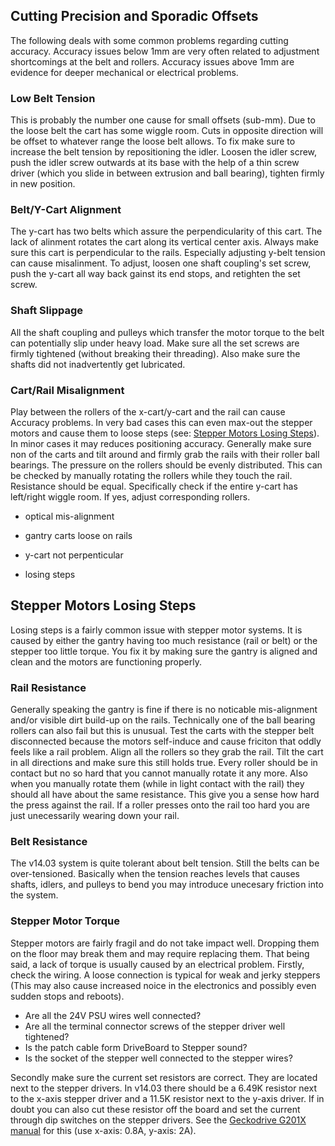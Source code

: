 

Cutting Precision and Sporadic Offsets
--------------------------------------
The following deals with some common problems regarding cutting accuracy. Accuracy issues below 1mm are very often related to adjustment shortcomings at the belt and rollers. Accuracy issues above 1mm are evidence for deeper mechanical or electrical problems. 

### Low Belt Tension
This is probably the number one cause for small offsets (sub-mm). Due to the loose belt the cart has some wiggle room. Cuts in opposite direction will be offset to whatever range the loose belt allows. To fix make sure to increase the belt tension by repositioning the idler. Loosen the idler screw, push the idler screw outwards at its base with the help of a thin screw driver (which you slide in between extrusion and ball bearing), tighten firmly in new position.

### Belt/Y-Cart Alignment
The y-cart has two belts which assure the perpendicularity of this cart. The lack of alinment rotates the cart along its vertical center axis. Always make sure this cart is perpendicular to the rails. Especially adjusting y-belt tension can cause misalinment. To adjust, loosen one shaft coupling's set screw, push the y-cart all way back gainst its end stops, and retighten the set screw. 

### Shaft Slippage
All the shaft coupling and pulleys which transfer the motor torque to the belt can potentially slip under heavy load. Make sure all the set screws are firmly tightened (without breaking their threading). Also make sure the shafts did not inadvertently get lubricated.

### Cart/Rail Misalignment
Play between the rollers of the x-cart/y-cart and the rail can cause Accuracy problems. In very bad cases this can even max-out the stepper motors and cause them to loose steps (see: [Stepper Motors Losing Steps](#stepper-motors-losing-steps)). In minor cases it may reduces positioning accuracy. Generally make sure non of the carts and tilt around and firmly grab the rails with their roller ball bearings. The pressure on the rollers should be evenly distributed. This can be checked by manually rotating the rollers while they touch the rail. Resistance should be equal. Specifically check if the entire y-cart has left/right wiggle room. If yes, adjust corresponding rollers.


- optical mis-alignment
- gantry carts loose on rails
- y-cart not perpenticular

- losing steps



Stepper Motors Losing Steps
---------------------------
Losing steps is a fairly common issue with stepper motor systems. It is caused by either the gantry having too much resistance (rail or belt) or the stepper too little torque. You fix it by making sure the gantry is aligned and clean and the motors are functioning properly.

### Rail Resistance
Generally speaking the gantry is fine if there is no noticable mis-alignment and/or visible dirt build-up on the rails. Technically one of the ball bearing rollers can also fail but this is unusual. Test the carts with the stepper belt disconnected because the motors self-induce and cause friciton that oddly feels like a rail problem. Align all the rollers so they grab the rail. Tilt the cart in all directions and make sure this still holds true. Every roller should be in contact but no so hard that you cannot manually rotate it any more. Also when you manually rotate them (while in light contact with the rail) they should all have about the same resistance. This give you a sense how hard the press against the rail. If a roller presses onto the rail too hard you are just unecessarily wearing down your rail.

### Belt Resistance
The v14.03 system is quite tolerant about belt tension. Still the belts can be over-tensioned. Basically when the tension reaches levels that causes shafts, idlers, and pulleys to bend you may introduce unecesary friction into the system.

### Stepper Motor Torque
Stepper motors are fairly fragil and do not take impact well. Dropping them on the floor may break them and may require replacing them. That being said, a lack of torque is usually caused by an electrical problem. Firstly, check the wiring. A loose connection is typical for weak and jerky steppers (This may also cause increased noice in the electronics and possibly even sudden stops and reboots).

  - Are all the 24V PSU wires well connected?
  - Are all the terminal connector screws of the stepper driver well tightened?
  - Is the patch cable form DriveBoard to Stepper sound?
  - Is the socket of the stepper well connected to the stepper wires?

Secondly make sure the current set resistors are correct. They are located next to the stepper drivers. In v14.03 there should be a 6.49K resistor next to the x-axis stepper driver and a 11.5K resistor next to the y-axis driver. If in doubt you can also cut these resistor off the board and set the current through dip switches on the stepper drivers. See the [Geckodrive G201X manual](http://www.geckodrive.com/g201x-g210x-rev-6) for this (use x-axis: 0.8A, y-axis: 2A). 
